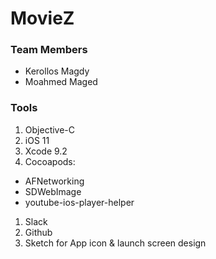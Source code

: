 # MovieZ

### Team Members
- Kerollos Magdy
- Moahmed Maged

### Tools
1. Objective-C
1. iOS 11
1. Xcode 9.2
1. Cocoapods:
  - AFNetworking
  - SDWebImage
  - youtube-ios-player-helper
1. Slack
1. Github
1. Sketch for App icon & launch screen design


